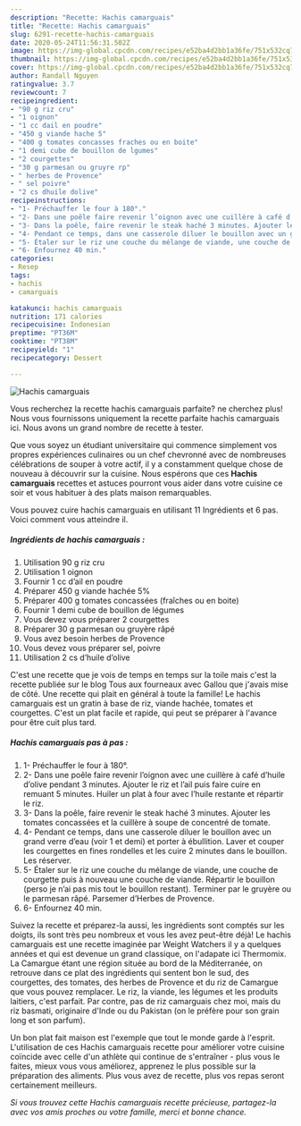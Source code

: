 ```yaml
---
description: "Recette: Hachis camarguais"
title: "Recette: Hachis camarguais"
slug: 6291-recette-hachis-camarguais
date: 2020-05-24T11:56:31.502Z
image: https://img-global.cpcdn.com/recipes/e52ba4d2bb1a36fe/751x532cq70/hachis-camarguais-photo-principale-de-la-recette.jpg
thumbnail: https://img-global.cpcdn.com/recipes/e52ba4d2bb1a36fe/751x532cq70/hachis-camarguais-photo-principale-de-la-recette.jpg
cover: https://img-global.cpcdn.com/recipes/e52ba4d2bb1a36fe/751x532cq70/hachis-camarguais-photo-principale-de-la-recette.jpg
author: Randall Nguyen
ratingvalue: 3.7
reviewcount: 7
recipeingredient:
- "90 g riz cru"
- "1 oignon"
- "1 cc dail en poudre"
- "450 g viande hache 5"
- "400 g tomates concasses fraches ou en boite"
- "1 demi cube de bouillon de lgumes"
- "2 courgettes"
- "30 g parmesan ou gruyre rp"
- " herbes de Provence"
- " sel poivre"
- "2 cs dhuile dolive"
recipeinstructions:
- "1- Préchauffer le four à 180°."
- "2- Dans une poêle faire revenir l’oignon avec une cuillère à café d’huile d’olive pendant 3 minutes. Ajouter le riz et l’ail puis faire cuire en remuant 5 minutes. Huiler un plat à four avec l’huile restante et répartir le riz."
- "3- Dans la poêle, faire revenir le steak haché 3 minutes. Ajouter les tomates concassées et la cuillère à soupe de concentré de tomate."
- "4- Pendant ce temps, dans une casserole diluer le bouillon avec un grand verre d’eau (voir 1 et demi) et porter à ébullition. Laver et couper les courgettes en fines rondelles et les cuire 2 minutes dans le bouillon. Les réserver."
- "5- Étaler sur le riz une couche du mélange de viande, une couche de courgette puis à nouveau une couche de viande. Répartir le bouillon (perso je n’ai pas mis tout le bouillon restant). Terminer par le gruyère ou le parmesan râpé. Parsemer d’Herbes de Provence."
- "6- Enfournez 40 min."
categories:
- Resep
tags:
- hachis
- camarguais

katakunci: hachis camarguais 
nutrition: 171 calories
recipecuisine: Indonesian
preptime: "PT36M"
cooktime: "PT38M"
recipeyield: "1"
recipecategory: Dessert

---
```



![Hachis camarguais](https://img-global.cpcdn.com/recipes/e52ba4d2bb1a36fe/751x532cq70/hachis-camarguais-photo-principale-de-la-recette.jpg)

Vous recherchez la recette hachis camarguais parfaite? ne cherchez plus! Nous vous fournissons uniquement la recette parfaite hachis camarguais ici. Nous avons un grand nombre de recette à tester.

Que vous soyez un étudiant universitaire qui commence simplement vos propres expériences culinaires ou un chef chevronné avec de nombreuses célébrations de souper à votre actif, il y a constamment quelque chose de nouveau à découvrir sur la cuisine. Nous espérons que ces <strong> Hachis camarguais </strong> recettes et astuces pourront vous aider dans votre cuisine ce soir et vous habituer à des plats maison remarquables.

<!--inarticleads1-->

Vous pouvez cuire hachis camarguais en utilisant 11 Ingrédients et 6 pas. Voici comment vous atteindre il.

##### Ingrédients de hachis camarguais :

1. Utilisation 90 g riz cru
1. Utilisation 1 oignon
1. Fournir 1 cc d’ail en poudre
1. Préparer 450 g viande hachée 5%
1. Préparer 400 g tomates concassées (fraîches ou en boite)
1. Fournir 1 demi cube de bouillon de légumes
1. Vous devez vous préparer 2 courgettes
1. Préparer 30 g parmesan ou gruyère râpé
1. Vous avez besoin  herbes de Provence
1. Vous devez vous préparer  sel, poivre
1. Utilisation 2 cs d’huile d’olive


C&#39;est une recette que je vois de temps en temps sur la toile mais c&#39;est la recette publiée sur le blog Tous aux fourneaux avec Gallou que j&#39;avais mise de côté. Une recette qui plait en général à toute la famille! Le hachis camarguais est un gratin à base de riz, viande hachée, tomates et courgettes. C&#39;est un plat facile et rapide, qui peut se préparer à l&#39;avance pour être cuit plus tard. 

<!--inarticleads2-->

##### Hachis camarguais pas à pas :

1. 1- Préchauffer le four à 180°.
1. 2- Dans une poêle faire revenir l’oignon avec une cuillère à café d’huile d’olive pendant 3 minutes. Ajouter le riz et l’ail puis faire cuire en remuant 5 minutes. Huiler un plat à four avec l’huile restante et répartir le riz.
1. 3- Dans la poêle, faire revenir le steak haché 3 minutes. Ajouter les tomates concassées et la cuillère à soupe de concentré de tomate.
1. 4- Pendant ce temps, dans une casserole diluer le bouillon avec un grand verre d’eau (voir 1 et demi) et porter à ébullition. Laver et couper les courgettes en fines rondelles et les cuire 2 minutes dans le bouillon. Les réserver.
1. 5- Étaler sur le riz une couche du mélange de viande, une couche de courgette puis à nouveau une couche de viande. Répartir le bouillon (perso je n’ai pas mis tout le bouillon restant). Terminer par le gruyère ou le parmesan râpé. Parsemer d’Herbes de Provence.
1. 6- Enfournez 40 min.


Suivez la recette et préparez-la aussi, les ingrédients sont comptés sur les doigts, ils sont très peu nombreux et vous les avez peut-être déjà! Le hachis camarguais est une recette imaginée par Weight Watchers il y a quelques années et qui est devenue un grand classique, on l&#39;adapate ici Thermomix. La Camargue étant une région située au bord de la Méditerranée, on retrouve dans ce plat des ingrédients qui sentent bon le sud, des courgettes, des tomates, des herbes de Provence et du riz de Camargue que vous pouvez remplacer. Le riz, la viande, les légumes et les produits laitiers, c&#39;est parfait. Par contre, pas de riz camarguais chez moi, mais du riz basmati, originaire d&#39;Inde ou du Pakistan (on le préfère pour son grain long et son parfum). 

<!--inarticleads1-->

<p>
Un bon plat fait maison est l'exemple que tout le monde garde à l'esprit. L'utilisation de ces Hachis camarguais recette pour améliorer votre cuisine coïncide avec celle d'un athlète qui continue de s'entraîner - plus vous le faites, mieux vous vous améliorez, apprenez le plus possible sur la préparation des aliments. Plus vous avez de recette, plus vos repas seront certainement meilleurs.
</p>

<p>
<i>Si vous trouvez cette Hachis camarguais recette précieuse, partagez-la avec vos amis proches ou votre famille, merci et bonne chance.</i>
</p>
